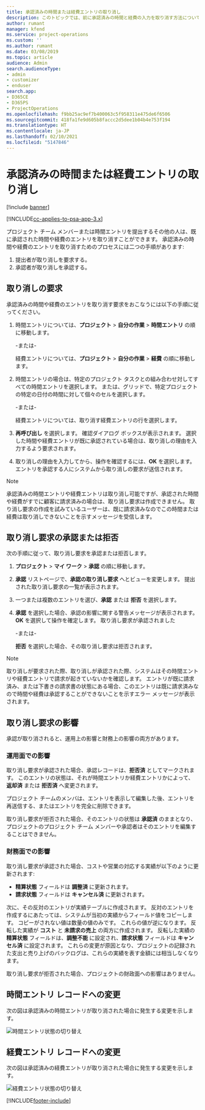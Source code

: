 ```yaml
---
title: 承認済みの時間または経費エントリの取り消し
description: このトピックでは、前に承認済みの時間と経費の入力を取り消す方法について説明します。
author: rumant
manager: kfend
ms.service: project-operations
ms.custom: ''
ms.author: rumant
ms.date: 03/08/2019
ms.topic: article
audience: Admin
search.audienceType:
- admin
- customizer
- enduser
search.app:
- D365CE
- D365PS
- ProjectOperations
ms.openlocfilehash: f9bb25ac9ef7b400063c5f958311e475de6f6506
ms.sourcegitcommit: 418fa1fe9d605b8faccc2d5dee1b04b4e753f194
ms.translationtype: HT
ms.contentlocale: ja-JP
ms.lasthandoff: 02/10/2021
ms.locfileid: "5147846"
---
```

# <a name="recall-approved-time-or-expense-entries"></a>承認済みの時間または経費エントリの取り消し

[!include [banner](../includes/psa-now-project-operations.md)]

[!INCLUDE[cc-applies-to-psa-app-3.x](../includes/cc-applies-to-psa-app-3x.md)]

プロジェクト チーム メンバーまたは時間エントリを提出するその他の人は、既に承認された時間や経費のエントリを取り消すことができます。 承認済みの時間や経費のエントリを取り消すためのプロセスには二つの手順があります:

1. 提出者が取り消しを要求する。
2. 承認者が取り消しを承認する。

## <a name="request-a-recall"></a>取り消しの要求

承認済みの時間や経費のエントリを取り消す要求をおこなうには以下の手順に従ってください。

1. 時間エントリについては、**プロジェクト** \> **自分の作業** \> **時間エントリ** の順に移動します。

    -または-

    経費エントリについては、**プロジェクト** \> **自分の作業** \> **経費** の順に移動します。

2. 時間エントリの場合は、特定のプロジェクト タスクとの組み合わせ対してすべての時間エントリを選択します。 または、グリッドで、特定プロジェクトの特定の日付の時間に対して個々のセルを選択します。

    -または-

    経費エントリについては、取り消す経費エントリの行を選択します。

3. **再呼び出し** を選択します。 確認ダイアログ ボックスが表示されます。 選択した時間や経費エントリが既に承認されている場合は、取り消しの理由を入力するよう要求されます。
4. 取り消しの理由を入力してから、操作を確認するには、**OK** を選択します。 エントリを承認する人にシステムから取り消しの要求が送信されます。

> [!NOTE]
> 承認済みの時間エントリや経費エントリは取り消し可能ですが、承認された時間や経費がすでに顧客に請求済みの場合は、取り消し要求は作成できません。 取り消し要求の作成を試みているユーザーは、既に請求済みなのでこの時間または経費は取り消しできないことを示すメッセージを受信します。

## <a name="approve-or-reject-a-recall-request"></a>取り消し要求の承認または拒否

次の手順に従って、取り消し要求を承認または拒否します。

1. **プロジェクト** \> **マイ ワーク** \> **承認** の順に移動します。
2. **承認** リストページで、**承認の取り消し要求** へとビューを変更します。 提出された取り消し要求の一覧が表示されます。
3. 一つまたは複数のエントリを選び、**承認** または **拒否** を選択します。
4. **承認** を選択した場合、承認の影響に関する警告メッセージが表示されます。 **OK** を選択して操作を確定します。 取り消し要求が承認されました

    -または-

    **拒否** を選択した場合、その取り消し要求は拒否されます。

> [!NOTE]
> 取り消しが要求された際、取り消しが承認された際、システムはその時間エントリや経費エントリで請求が起きていないかを確認します。 エントリが既に請求済み、または下書きの請求書の状態にある場合、このエントリは既に請求済みなので時間や経費は承認することができないことを示すエラー メッセージが表示されます。

## <a name="impact-of-a-recall-request"></a>取り消し要求の影響

承認が取り消されると、運用上の影響と財務上の影響の両方があります。

### <a name="operational-impact"></a>運用面での影響

取り消し要求が承認された場合、承認レコードは、**拒否済** としてマークされます。 このエントリの状態は、それが時間エントリか経費エントリかによって、**返却済** または **拒否済** へ変更されます。

プロジェクト チームのメンバは、エントリを表示して編集した後、エントリを再送信する、またはエントリを完全に削除できます。

取り消し要求が拒否された場合、そのエントリの状態は **承認済** のままとなり、プロジェクトのプロジェクト チーム メンバーや承認者はそのエントリを編集することはできません。

### <a name="financial-impact"></a>財務面での影響

取り消し要求が承認された場合、コストや営業の対応する実績が以下のように更新されます:

- **精算状態** フィールドは **調整済** に更新されます。
- **請求状態** フィールドは **キャンセル済** に更新されます。

次に、その反対のエントリが実績テーブルに作成されます。 反対のエントリを作成するにあたっては、システムが当初の実績からフィールド値をコピーします。 コピーがされない値は数量の値のみです。 これらの値が逆になります。 反転した実績が **コスト** と **未請求の売上** の両方に作成されます。 反転した実績の **精算状態** フィールドは、**調整不能** に設定され、**請求状態** フィールドは **キャンセル済** に設定されます。 これらの変更が原因となり、プロジェクトの記録された支出と売り上げのバックログは、これらの実績を表す金額には相当しなくなります。

取り消し要求が拒否された場合、プロジェクトの財政面への影響はありません。

## <a name="changes-to-time-entry-records"></a>時間エントリ レコードへの変更

次の図は承認済みの時間エントリが取り消された場合に発生する変更を示します。

![時間エントリ状態の切り替え](media/TimeEntryStateTransitions.png)

## <a name="changes-to-expense-entry-records"></a>経費エントリ レコードへの変更

次の図は承認済みの経費エントリが取り消された場合に発生する変更を示します。

![経費エントリ状態の切り替え](media/ExpenseEntryStateTransitions.png)


[!INCLUDE[footer-include](../includes/footer-banner.md)]